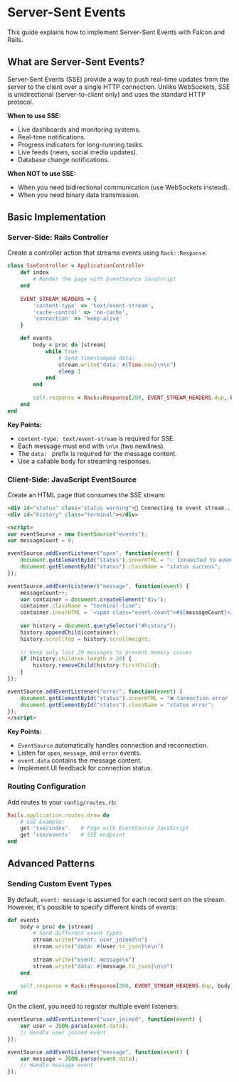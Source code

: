 # Server-Sent Events

This guide explains how to implement Server-Sent Events with Falcon and Rails.

## What are Server-Sent Events?

Server-Sent Events (SSE) provide a way to push real-time updates from the server to the client over a single HTTP connection. Unlike WebSockets, SSE is unidirectional (server-to-client only) and uses the standard HTTP protocol.

**When to use SSE:**
- Live dashboards and monitoring systems.
- Real-time notifications.
- Progress indicators for long-running tasks.
- Live feeds (news, social media updates).
- Database change notifications.

**When NOT to use SSE:**
- When you need bidirectional communication (use WebSockets instead).
- When you need binary data transmission.

## Basic Implementation

### Server-Side: Rails Controller

Create a controller action that streams events using `Rack::Response`:

```ruby
class SseController < ApplicationController
	def index
		# Render the page with EventSource JavaScript
	end
	
	EVENT_STREAM_HEADERS = {
		'content-type' => 'text/event-stream',
		'cache-control' => 'no-cache',
		'connection' => 'keep-alive'
	}

	def events
		body = proc do |stream|
			while true
				# Send timestamped data:
				stream.write("data: #{Time.now}\n\n")
				sleep 1
			end
		end
		
		self.response = Rack::Response[200, EVENT_STREAM_HEADERS.dup, body]
	end
end
```

**Key Points:**
- `content-type: text/event-stream` is required for SSE.
- Each message must end with `\n\n` (two newlines).
- The `data: ` prefix is required for the message content.
- Use a callable body for streaming responses.

### Client-Side: JavaScript EventSource

Create an HTML page that consumes the SSE stream:

```html
<div id="status" class="status warning">🔄 Connecting to event stream...</div>
<div id="history" class="terminal"></div>

<script>
var eventSource = new EventSource("events");
var messageCount = 0;

eventSource.addEventListener("open", function(event) {
	document.getElementById("status").innerHTML = "✅ Connected to event stream";
	document.getElementById("status").className = "status success";
});

eventSource.addEventListener("message", function(event) {
	messageCount++;
	var container = document.createElement("div");
	container.className = "terminal-line";
	container.innerHTML = `<span class="event-count">#${messageCount}</span> <span class="event-data">${event.data}</span>`;
	
	var history = document.querySelector("#history");
	history.appendChild(container);
	history.scrollTop = history.scrollHeight;
	
	// Keep only last 20 messages to prevent memory issues
	if (history.children.length > 20) {
		history.removeChild(history.firstChild);
	}
});

eventSource.addEventListener("error", function(event) {
	document.getElementById("status").innerHTML = "❌ Connection error - attempting to reconnect...";
	document.getElementById("status").className = "status error";
});
</script>
```

**Key Points:**
- `EventSource` automatically handles connection and reconnection.
- Listen for `open`, `message`, and `error` events.
- `event.data` contains the message content.
- Implement UI feedback for connection status.

### Routing Configuration

Add routes to your `config/routes.rb`:

```ruby
Rails.application.routes.draw do
	# SSE Example:
	get 'sse/index'    # Page with EventSource JavaScript
	get 'sse/events'   # SSE endpoint
end
```

## Advanced Patterns

### Sending Custom Event Types

By default, `event: message` is assumed for each record sent on the stream. However, it's possible to specify different kinds of events:

```ruby
def events
	body = proc do |stream|
		# Send different event types
		stream.write("event: user_joined\n")
		stream.write("data: #{user.to_json}\n\n")
		
		stream.write("event: message\n")
		stream.write("data: #{message.to_json}\n\n")
	end
	
	self.response = Rack::Response[200, EVENT_STREAM_HEADERS.dup, body]
end
```

On the client, you need to register multiple event listeners:

```javascript
eventSource.addEventListener("user_joined", function(event) {
	var user = JSON.parse(event.data);
	// Handle user joined event
});

eventSource.addEventListener("message", function(event) {
	var message = JSON.parse(event.data);
	// Handle message event
});
```
